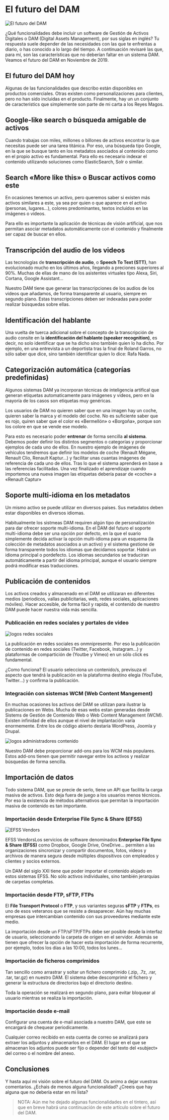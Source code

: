 # El futuro del DAM

![El futuro del DAM](/images/el-futuro-del-dam-570x255.jpg "El futuro del DAM")

¿Qué funcionalidades debe incluir un software de Gestión de Activos Digitales o DAM (Digital Assets Management), por sus siglas en inglés? Tu respuesta suele depender de las necesidades  con las que te enfrentas a diario, o has conocido a lo largo del tiempo. A continuación revisaré las que, para mí, son las características que no deberían faltar en un sistema DAM. Veamos el futuro del DAM en Noviembre de 2019.

## El futuro del DAM hoy
Algunas de las funcionalidades que describo están disponibles en productos comerciales. Otras existen como  personalizaciones para clientes, pero no han sido incluidas en el producto. Finalmente, hay un un conjunto de característics que simplemente son parte de mi carta a los Reyes Magos.

## Google-like search o búsqueda amigable de activos
Cuando trabajas con miles, millones o billones de activos encontrar lo que necesitas puede ser una tarea titánica. Por eso, una búsqueda tipo Google, en la que se busque tanto en los metadatos asociados al contenido como en el propio activo es fundamental. Para ello es necesario indexar el contenido utilizando soluciones como ElasticSearch, Solr o similar.

## Search «More like this» o Buscar activos como este
En ocasiones tenemos un activo, pero queremos saber si existen más activos similares a este, ya sea por quien o que aparece en el activo (personas, lugares…), colores predominantes, textos incluidos en las imágenes o videos.

Para ello es importante la aplicación de técnicas de visión artificial, que nos permitan asociar metadatos automáticamente con el contenido y finalmente ser capaz de buscar en ellos.

## Transcripción del audio de los videos
Las tecnologías de **transcripción de audio**, o **Speech To Text (STT)**, han evolucionado mucho en los últimos años, llegando a preciones superiores al 90%. Muchas de ellas de mano de los asistentes virtuales tipo Alexa, Siri, Cortana, Google Assistant…

Nuestro DAM tiene que generar las transcripciones de los audios de los videos  que añadamos, de forma transparente al usuario, siempre en segundo plano. Estas transcripciones deben ser indexadas para poder realizar búsquedas sobre ellas.

## Identificación del hablante
Una vuelta de tuerca adicional sobre el concepto de la transcripción de audio consite en la **identificación del hablante (speaker recognition)**, es decir, no solo identificar que se ha dicho sino también quien lo ha dicho. Por ejemplo, en una entrevista a un deportista tras la final de Roland Garros, no sólo saber que dice, sino también identificar quien lo dice:  Rafa Nada.

## Categorización automática (categorías predefinidas)
Algunos sistemas DAM ya incorporan técnicas de inteligencia artifical que generan etiquetas automaticamente para imágenes y videos, pero en la mayoría de los casos son etiquetas muy genéricas.

Los usuarios de DAM no quieren  saber que en una imagen hay un coche, quieren saber la marca y el modelo del coche. No es suficiente saber que es rojo, quiren saber que el color es «Bermellón» o «Borgoña», porque son los colore en que se vende ese modelo.

Para esto es necesario poder **entrenar** de forma sencilla **al sistema**. Debemos poder definir los distintos segmentos o categorías y proporcionar ejemplos de cada uno de ellos. En nuestro ejemplo de imágenes de vehículos tendremos que definir los modelos de coche (Renault Mégane, Renault Clio, Renault Kaptur…) y facilitar unas cuantas imágenes de referencia de cada uno de ellos. Tras lo que el sistema aprenderá en base a las referencias facilitadas. Una vez finalizado el aprendizaje cuando importemos una nueva imagen las etiquetas debería pasar de «coche» a «Renault Captur»

## Soporte multi-idioma en los metadatos
Un mismo activo se puede utilizar en diversos paises. Sus metadatos deben estar disponibles en diversos idiomas.

Habitualmente los sistmeas DAM requiren algún tipo de personalización para dar ofrecer soporte multi-idioma. En el DAM del futuro el soporte multi-idioma debe ser una opción por defecto, en la que el suario simplemente decida activar la opción multi-idioma para un esquema (la colección de metadatos asociados a un activo) y el sistema gestione de forma transparente todos los idiomas que decidamos soportar. Habrá un idioma principal  o pordefecto. Los idiomas secundarios se traduciran automáticamente a partir del idioma principal, aunque el usuario siempre podrá modificar esas traducciones.

## Publicación de contenidos
Los activos creados y almacenado en el DAM se utilizaran en diferentes medios (periodicos, vallas publicitarias, web, redes sociales, aplicaciones móviles). Hacer accesible, de forma fácil y rapida, el contenido de nuestro DAM puede hacer nuestra vida más sencilla.

### Publicación en redes sociales y portales de video

![logos redes sociales](/images/social-networks-logos-e1574552428618-744x340.png "logos redes sociales")
		                       
La publicación en redes sociales es onmnipresente. Por eso la publicación de contenido en redes sociales (Twitter, Facebook, Instagram…) y plataformas de compartición de (Youtbe y Vimeo) en un sólo click es fundamental.

¿Como funciona? El usuario selecciona un contenido/s, previsuza el aspecto que tendrá la publicación en la plataforma destino elegia (YouTube, Twitter…) y confirma la publicación.

### Integración con sistemas WCM (Web Content Mangement)
En muchas ocasiones los activos del DAM se utilizan para ilustrar la publicaciones en Webs. Mucha de esas webs estan generadas desde Sistems de Gestión de Contenido Web o Web Content Management (WCM). Existen infinidad de ellos aunque el nivel de implantación varía enormemente. Entre los de código abierto destaría WordPress, Joomla y Drupal.

![logos administradores contenido](/images/logos-administradores-contenido.jpg "logos administradores contenido")

Nuestro DAM debe proporcionar add-ons para los WCM más populares. Estos add-ons tienen que permitir navegar entre los activos y realizar búsquedas de forma sencilla.

## Importación de datos
Todo sistema DAM, que se precie de serlo, tiene un API que facilita la carga masiva de activos. Esto deja fuera de juego a los usuarios menos técnicos. Por eso la existencia de métodos alternativos que permitan la importación masiva de contenido es tan importante.

### Importación desde Enterprise File Sync & Share (EFSS)
![EFSS Vendors](/images/EFSS-Vendors-300x240.png "EFSS Vendors")

EFSS VendorsLos servicios de software denominados **Enterprise File Sync & Share (EFSS)** como Dropbox, Google Drive, OneDrive…  permiten a las organizaciones sincronizar y compartir documentos, fotos, videos y archivos de manera segura desde múltiples dispositivos con empleados y clientes y socios externos.

Un DAM del siglo XXI tiene que poder importar el contenido alojado en estos sistemas EFSS. No sólo activos individuales, sino también jerarquias de carpetas completas.

### Importación desde FTP, sFTP, FTPs
El **File Transport Protocol** o **FTP**, y sus variantes seguras **sFTP** y **FTPs**, es uno de esos veteranos que se resiste a desaparecer. Aún hay muchas empresas que intercambian contenido con sus proveedores mediante este medio.

La importación desde un FTP/sFTP/FTPs debe ser posible desde la interfaz de usuario, seleccionando la carpeta de origen en el servidor. Además se tienen que ofrecer la opción de hacer esta importación de forma recurrente, por ejemplo, todos los días a las 10:00,  todos los lunes…

### Importación de ficheros comprimidos
Tan sencillo como arrastrar y soltar un fichero comprimido (.zip, .7z, .rar, .tar, tar.gz) en nuestro DAM. El sistema debe descomprimir el fichero y generar la estructura de directorios bajo el directorio destino.

Toda la operación se realizará en segundo plano, para evitar bloquear al usuario mientras se realiza la importación.

### Importación desde e-mail
Configurar una cuenta de e-mail asociada a nuestro DAM, que este se encargará de chequear periodicamente.

Cualquier correo recibido en esta cuenta de correo se analizará para extraer los adjuntos y almacenarlos en el DAM. El lugar en el que se almacenan los adjuntos puede ser fijo o depender del texto del «subject» del correo o el nombre del anexo.

## Conclusiones
Y hasta aquí mi visión sobre el futuro del DAM. Os animo a dejar vuestras comentarios. ¿Echais de menos alguna funcionalidad? ¿Creeis que hay alguna que no debería estar en mi lista?

> NOTA: Aún me he dejado algunas funcionalidades en el tintero, así que en breve habrá una continuación de este artículo sobre el futuro del DAM.